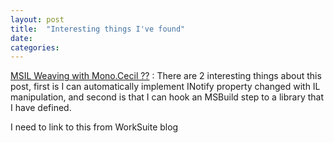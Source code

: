 ```yaml
---
layout: post
title:  "Interesting things I've found"
date:   
categories:
---
```

[MSIL Weaving  with Mono.Cecil ??](http://justinangel.net/automagicallyimplementinginotifypropertychanged) : There are 2 interesting things about this post, first is I can automatically implement INotify property changed with IL manipulation, and second is that I can hook an MSBuild step to a library that I have defined.

I need to link to this from WorkSuite blog
